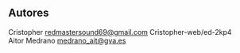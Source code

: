 ## Autores
Cristopher redmastersound69@gmail.com Cristopher-web/ed-2kp4  
Aitor Medrano medrano_ait@gva.es  
